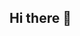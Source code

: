 ## Hi there 👋

<!--
**RocioBaena87/RocioBaena87** is a ✨ _special_ ✨ repository because its `README.md` (this file) appears on your GitHub profile.

Here are some ideas to get you started:

- 🔭 Actualmente estoy en búsqueda de trabajo.
- 🌱 Actualmente estoy cursando 1º de DAW.
- 👯 Me gustaría poder hacer prácticas de DAW para tener un mejor rendimiento y soltura.
